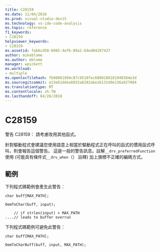 ```yaml
---
title: C28159
ms.date: 11/04/2016
ms.prod: visual-studio-dev15
ms.technology: vs-ide-code-analysis
ms.topic: reference
f1_keywords:
- C28159
helpviewer_keywords:
- C28159
ms.assetid: fab6cd58-0985-4ef6-89a2-64ed04297437
author: mikeblome
ms.author: mblome
manager: wpickett
ms.workload:
- multiple
ms.openlocfilehash: fb80861994c87c9510fec6800188181940384e3d
ms.sourcegitcommit: e13e61ddea6032a8282abe16131d9e136a927984
ms.translationtype: MT
ms.contentlocale: zh-TW
ms.lasthandoff: 04/26/2018
---
```

# <a name="c28159"></a>C28159
警告 C28159： 請考慮改用其他函式。

 針對驅動程式會建議您使用語意上相當於驅動程式正在呼叫的函式的慣用函式呼叫，則會報告這個警告。 這是一般的警告訊息。註解`__drv_preferredFunction`使用 (可能具有條件式`__drv_when`（） 註釋) 加上旗標不正確的編碼方式。

## <a name="example"></a>範例
 下列程式碼範例會產生此警告：

```
char buff[MAX_PATH];

OemToChar(buff, input);

    // if strlen(input) > MAX_PATH
....// leads to buffer overrun
```

 下列程式碼範例可避免此警告：

```
char buff[MAX_PATH];

OemToCharBuff(buff, input, MAX_PATH);
```